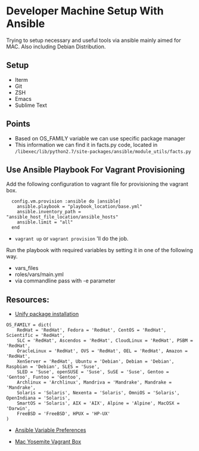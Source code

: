# Developer Machine Setup With Ansible

Trying to setup necessary and useful tools via ansible mainly aimed for MAC. Also including Debian Distribution.

## Setup
* Iterm
* Git
* ZSH
* Emacs
* Sublime Text

## Points

- Based on OS_FAMILY variable we can use specific package manager    
- This information we can find it in facts.py code, located in `/libexec/lib/python2.7/site-packages/ansible/module_utils/facts.py`

## Use Ansible Playbook For Vagrant Provisioning

Add the following configuration to vagrant file for provisioning the vagrant box.
```
  config.vm.provision :ansible do |ansible|
    ansible.playbook = "playbook_location/base.yml"
    ansible.inventory_path = "ansible_host_file_location/ansible_hosts"
    ansible.limit = "all"
  end
```
- `vagrant up` or `vagrant provision` 'll do the job.

Run the playbook with required variables by setting it in one of the following way.

- vars_files
- roles/vars/main.yml
- via commandline pass with -e parameter 

## Resources:
* [Unify package installation](http://serverfault.com/questions/587727/how-to-unify-package-installation-tasks-in-ansible)

```
OS_FAMILY = dict(
    RedHat = 'RedHat', Fedora = 'RedHat', CentOS = 'RedHat', Scientific = 'RedHat',
    SLC = 'RedHat', Ascendos = 'RedHat', CloudLinux = 'RedHat', PSBM = 'RedHat',
    OracleLinux = 'RedHat', OVS = 'RedHat', OEL = 'RedHat', Amazon = 'RedHat',
    XenServer = 'RedHat', Ubuntu = 'Debian', Debian = 'Debian', Raspbian = 'Debian', SLES = 'Suse',
    SLED = 'Suse', openSUSE = 'Suse', SuSE = 'Suse', Gentoo = 'Gentoo', Funtoo = 'Gentoo',
    Archlinux = 'Archlinux', Mandriva = 'Mandrake', Mandrake = 'Mandrake',
    Solaris = 'Solaris', Nexenta = 'Solaris', OmniOS = 'Solaris', OpenIndiana = 'Solaris',
    SmartOS = 'Solaris', AIX = 'AIX', Alpine = 'Alpine', MacOSX = 'Darwin',
    FreeBSD = 'FreeBSD', HPUX = 'HP-UX'
)
```

* [Ansible Variable Preferences](https://github.com/edx/configuration/wiki/Ansible-variable-conventions-and-overriding-defaults)

* [Mac Yosemite Vagrant Box](https://github.com/AndrewDryga/vagrant-box-osx)
